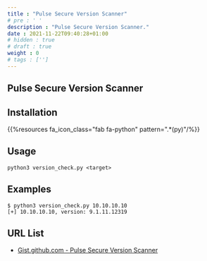 ```yaml
---
title : "Pulse Secure Version Scanner"
# pre : ' '
description : "Pulse Secure Version Scanner."
date : 2021-11-22T09:40:28+01:00
# hidden : true
# draft : true
weight : 0
# tags : ['']
---
```


## Pulse Secure Version Scanner

## Installation

{{%resources fa_icon_class="fab fa-python" pattern=".*(py)"/%}}

## Usage

```plain
python3 version_check.py <target>
```

## Examples

```plain
$ python3 version_check.py 10.10.10.10
[+] 10.10.10.10, version: 9.1.11.12319
```

## URL List

- [Gist.github.com - Pulse Secure Version Scanner](https://gist.github.com/rxwx/d07495f790d62029b12065c38ac2a86a#gistcomment-3715940)
